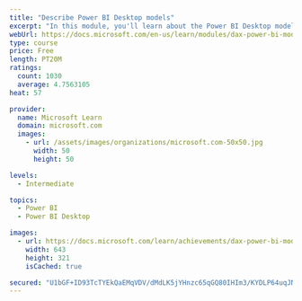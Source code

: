 ```yaml
---
title: "Describe Power BI Desktop models"
excerpt: "In this module, you'll learn about the Power BI Desktop model structure, star schema design basics, analytics queries, and report visual configuration. This module provides a strong foundation on which you can learn to optimize model designs and add model calculations."
webUrl: https://docs.microsoft.com/en-us/learn/modules/dax-power-bi-models/
type: course
price: Free
length: PT20M
ratings:
  count: 1030
  average: 4.7563105
heat: 57

provider:
  name: Microsoft Learn
  domain: microsoft.com
  images:
    - url: /assets/images/organizations/microsoft.com-50x50.jpg
      width: 50
      height: 50

levels:
  - Intermediate

topics:
  - Power BI
  - Power BI Desktop

images:
  - url: https://docs.microsoft.com/learn/achievements/dax-power-bi-models-social.png
    width: 643
    height: 321
    isCached: true

secured: "U1bGF+ID93TcTYEkQaEMqVDV/dMdLK5jYHnzc65qGQ80IHIm3/KYDLP64uqJNhoUu4jJtjIFmHEHY/QOXw1ToKiluU+aDls4VWzB2+aHKP6JsqtnwJZcbdr8Juf+buctviUbjSrRycS/BHBr6X8J4e34jp1BqdhU323X80ShAXaqXJbBXH7j5lPFVOJDWXUb/cUu6LI8aZ0CmfdohJhrAzUrxhjOt97TifW9UMco/GceMABLkB5NaSV7xoa/V+R0d7AuxqLDc2bq606mdd7ZE9Qwz2BpNzmhN2uPSg8w69mEw1YAxTCNXM9uTVX+ntC41Na9vB1eUdzk06Z46tKi1JgcBHqTf6TKppu2Fbtvc+6NRYAss9Z3CTuyg1ZWYhYTOAYZakBHNWNcIiS13JNROUZxM8r1wJUz31rJhcuatLE=;T16smZBxI+f/TeUoeha2zQ=="
---
```


